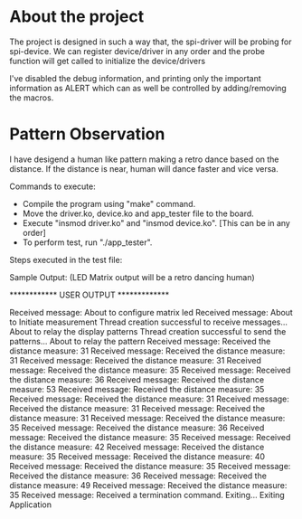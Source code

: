 # About the project

The project is designed in such a way that, the spi-driver will be probing for spi-device. We can register device/driver in any order and the probe function will get called to initialize the device/drivers

I've disabled the debug information, and printing only the important information as ALERT which can as well be controlled by adding/removing the macros.

# Pattern Observation

I have desigend a human like pattern making a retro dance based on the distance. If the distance is near, human will dance faster and vice versa.


Commands to execute:
 - Compile the program using "make" command.
 - Move the driver.ko, device.ko and app_tester file to the board.
 - Execute "insmod driver.ko" and "insmod device.ko". [This can be in any order]
 - To perform test, run "./app_tester".

 Steps executed in the test file:

 Sample Output: (LED Matrix output will be a retro dancing human)

 ************ USER OUTPUT *************

Received message: 
				About to configure matrix led 
Received message: 
				About to Initiate measurement 
Thread creation successful to receive messages...
				About to relay the display patterns 
Thread creation successful to send the patterns...
				About to relay the pattern 
Received message: 
				Received the distance measure: 31 
Received message: 
				Received the distance measure: 31 
Received message: 
				Received the distance measure: 31 
Received message: 
				Received the distance measure: 35 
Received message: 
				Received the distance measure: 36 
Received message: 
				Received the distance measure: 53 
Received message: 
				Received the distance measure: 35 
Received message: 
				Received the distance measure: 31 
Received message: 
				Received the distance measure: 31 
Received message: 
				Received the distance measure: 31 
Received message: 
				Received the distance measure: 35 
Received message: 
				Received the distance measure: 36 
Received message: 
				Received the distance measure: 35 
Received message: 
				Received the distance measure: 42 
Received message: 
				Received the distance measure: 35 
Received message: 
				Received the distance measure: 40 
Received message: 
				Received the distance measure: 35 
Received message: 
				Received the distance measure: 36 
Received message: 
				Received the distance measure: 49 
Received message: 
				Received the distance measure: 35 
Received message: 
				Received a termination command. Exiting... 
Exiting Application 
